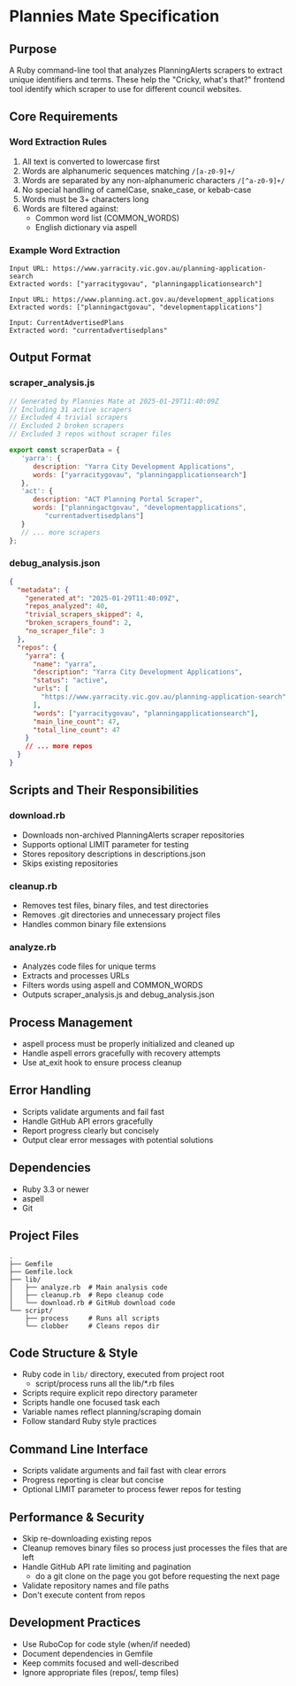 # Plannies Mate Specification

## Purpose
A Ruby command-line tool that analyzes PlanningAlerts scrapers to extract unique identifiers and terms. These help the "Cricky, what's that?" frontend tool identify which scraper to use for different council websites.

## Core Requirements

### Word Extraction Rules
1. All text is converted to lowercase first
2. Words are alphanumeric sequences matching `/[a-z0-9]+/`
3. Words are separated by any non-alphanumeric characters `/[^a-z0-9]+/`
4. No special handling of camelCase, snake_case, or kebab-case
5. Words must be 3+ characters long
6. Words are filtered against:
   - Common word list (COMMON_WORDS)
   - English dictionary via aspell

### Example Word Extraction
```
Input URL: https://www.yarracity.vic.gov.au/planning-application-search
Extracted words: ["yarracitygovau", "planningapplicationsearch"]

Input URL: https://www.planning.act.gov.au/development_applications
Extracted words: ["planningactgovau", "developmentapplications"]

Input: CurrentAdvertisedPlans
Extracted word: "currentadvertisedplans"
```

## Output Format

### scraper_analysis.js
```javascript
// Generated by Plannies Mate at 2025-01-29T11:40:09Z
// Including 31 active scrapers
// Excluded 4 trivial scrapers
// Excluded 2 broken scrapers
// Excluded 3 repos without scraper files

export const scraperData = {
   'yarra': {
      description: "Yarra City Development Applications",
      words: ["yarracitygovau", "planningapplicationsearch"]
   },
   'act': {
      description: "ACT Planning Portal Scraper",
      words: ["planningactgovau", "developmentapplications",
         "currentadvertisedplans"]
   }
   // ... more scrapers
};
```

### debug_analysis.json
```json
{
  "metadata": {
    "generated_at": "2025-01-29T11:40:09Z",
    "repos_analyzed": 40,
    "trivial_scrapers_skipped": 4,
    "broken_scrapers_found": 2,
    "no_scraper_file": 3
  },
  "repos": {
    "yarra": {
      "name": "yarra",
      "description": "Yarra City Development Applications",
      "status": "active",
      "urls": [
        "https://www.yarracity.vic.gov.au/planning-application-search"
      ],
      "words": ["yarracitygovau", "planningapplicationsearch"],
      "main_line_count": 47,
      "total_line_count": 47
    }
    // ... more repos
  }
}
```

## Scripts and Their Responsibilities

### download.rb
- Downloads non-archived PlanningAlerts scraper repositories
- Supports optional LIMIT parameter for testing
- Stores repository descriptions in descriptions.json
- Skips existing repositories

### cleanup.rb
- Removes test files, binary files, and test directories
- Removes .git directories and unnecessary project files
- Handles common binary file extensions

### analyze.rb
- Analyzes code files for unique terms
- Extracts and processes URLs
- Filters words using aspell and COMMON_WORDS
- Outputs scraper_analysis.js and debug_analysis.json

## Process Management
- aspell process must be properly initialized and cleaned up
- Handle aspell errors gracefully with recovery attempts
- Use at_exit hook to ensure process cleanup

## Error Handling
- Scripts validate arguments and fail fast
- Handle GitHub API errors gracefully
- Report progress clearly but concisely
- Output clear error messages with potential solutions

## Dependencies
- Ruby 3.3 or newer
- aspell
- Git

## Project Files
```
.
├── Gemfile
├── Gemfile.lock
├── lib/
│   ├── analyze.rb  # Main analysis code
│   ├── cleanup.rb  # Repo cleanup code
│   └── download.rb # GitHub download code
└── script/
    ├── process     # Runs all scripts
    └── clobber     # Cleans repos dir
```

## Code Structure & Style
- Ruby code in `lib/` directory, executed from project root
   - script/process runs all the lib/*.rb files
- Scripts require explicit repo directory parameter
- Scripts handle one focused task each
- Variable names reflect planning/scraping domain
- Follow standard Ruby style practices

## Command Line Interface
- Scripts validate arguments and fail fast with clear errors
- Progress reporting is clear but concise
- Optional LIMIT parameter to process fewer repos for testing

## Performance & Security
- Skip re-downloading existing repos
- Cleanup removes binary files so process just processes the files that are left
- Handle GitHub API rate limiting and pagination
   - do a git clone on the page you got before requesting the next page
- Validate repository names and file paths
- Don't execute content from repos

## Development Practices
- Use RuboCop for code style (when/if needed)
- Document dependencies in Gemfile
- Keep commits focused and well-described
- Ignore appropriate files (repos/, temp files)
